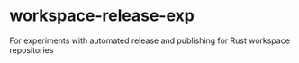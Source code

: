 # workspace-release-exp
For experiments with automated release and publishing for Rust workspace repositories
